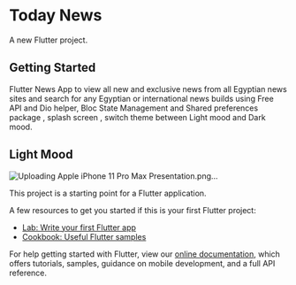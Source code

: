 # Today News

A new Flutter project.

## Getting Started
Flutter News App to view all new and exclusive news from all Egyptian news sites and search for any Egyptian or international news builds using Free API and Dio helper, Bloc State Management and Shared preferences package , splash screen , switch theme between Light mood and Dark mood.

## Light Mood

![Uploading Apple iPhone 11 Pro Max Presentation.png…]()

This project is a starting point for a Flutter application.

A few resources to get you started if this is your first Flutter project:

- [Lab: Write your first Flutter app](https://flutter.dev/docs/get-started/codelab)
- [Cookbook: Useful Flutter samples](https://flutter.dev/docs/cookbook)

For help getting started with Flutter, view our
[online documentation](https://flutter.dev/docs), which offers tutorials,
samples, guidance on mobile development, and a full API reference.

